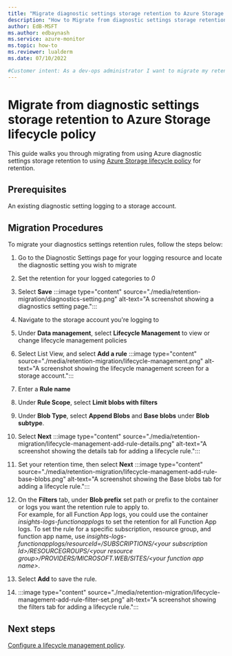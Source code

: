 ```yaml
---
title: "Migrate diagnostic settings storage retention to Azure Storage lifecycle policy"
description: "How to Migrate from diagnostic settings storage retention to Azure Storage lifecycle policy"
author: EdB-MSFT
ms.author: edbaynash
ms.service: azure-monitor
ms.topic: how-to
ms.reviewer: lualderm
ms.date: 07/10/2022

#Customer intent: As a dev-ops administrator I want to migrate my retention setting from diagnostic setting retention storage to Azure Storage lifecycle policy so that it continues to work after the feature has been deprecated.
---
```


# Migrate from diagnostic settings storage retention to Azure Storage lifecycle policy

This guide walks you through migrating from using Azure diagnostic settings storage retention to using [Azure Storage lifecycle policy](/azure/storage/blobs/lifecycle-management-policy-configure?tabs=azure-portal) for retention.

## Prerequisites

An existing diagnostic setting logging to a storage account.

## Migration Procedures

To migrate your diagnostics settings retention rules, follow the steps below:

1. Go to the Diagnostic Settings page for your logging resource and locate the diagnostic setting you wish to migrate
1. Set the retention for your logged categories to *0*
1. Select **Save**
 :::image type="content" source="./media/retention-migration/diagnostics-setting.png" alt-text="A screenshot showing a diagnostics setting page.":::

1. Navigate to the storage account you're logging to
1. Under **Data management**, select **Lifecycle Management** to view or change lifecycle management policies
1. Select List View, and select **Add a rule**
:::image type="content" source="./media/retention-migration/lifecycle-management.png" alt-text="A screenshot showing the lifecycle management screen for a storage account.":::
1. Enter a **Rule name**
1. Under **Rule Scope**, select **Limit blobs with filters**
1. Under **Blob Type**, select  **Append Blobs** and **Base blobs** under **Blob subtype**.
1. Select **Next**
:::image type="content" source="./media/retention-migration/lifecycle-management-add-rule-details.png" alt-text="A screenshot showing the details tab for adding a lifecycle rule.":::

1. Set your retention time, then select **Next**
:::image type="content" source="./media/retention-migration/lifecycle-management-add-rule-base-blobs.png" alt-text="A screenshot showing the Base blobs tab for adding a lifecycle rule.":::

1. On the **Filters** tab, under **Blob prefix** set path or prefix to the container or logs you want the retention rule to apply to.  
For example, for all Function App logs, you could use the container *insights-logs-functionapplogs* to set the retention for all Function App logs.
To set the rule for a specific subscription, resource group, and function app name, use *insights-logs-functionapplogs/resourceId=/SUBSCRIPTIONS/\<your subscription Id\>/RESOURCEGROUPS/\<your resource group\>/PROVIDERS/MICROSOFT.WEB/SITES/\<your function app name\>*.  

1. Select **Add** to save the rule.
1. :::image type="content" source="./media/retention-migration/lifecycle-management-add-rule-filter-set.png" alt-text="A screenshot showing the filters tab for adding a lifecycle rule.":::

## Next steps

[Configure a lifecycle management policy](/azure/storage/blobs/lifecycle-management-policy-configure?tabs=azure-portal).
